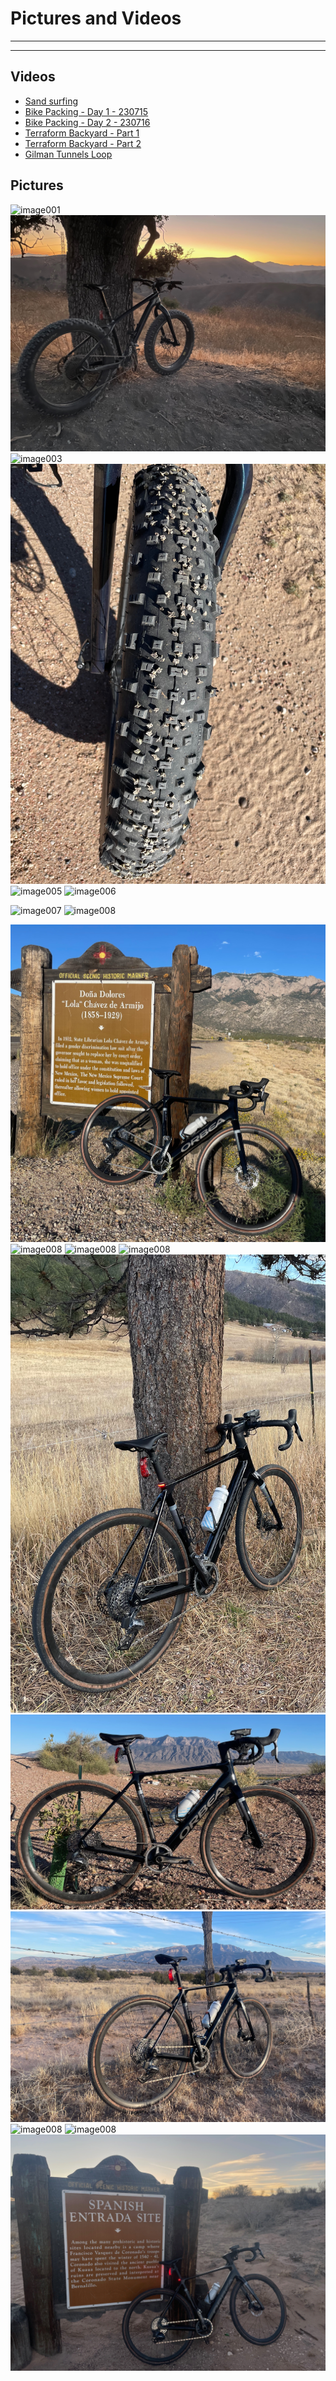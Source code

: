 # Pictures and Videos

<!--
UPDATE
-->

-----

-----

## Videos

- [Sand surfing](https://youtu.be/EdIwXk2kRc4?si=VF5rh4u7WfWpgzD2)
- [Bike Packing - Day 1 - 230715](https://youtu.be/FYII_S_Hcqs?si=aZFUwIEhWy9Qgy66)
- [Bike Packing - Day 2 - 230716](https://youtu.be/JpMxcMa8OM4?si=i4hicsAcyzzVSOhz)
- [Terraform Backyard - Part 1](https://youtu.be/bS7sgh5xDwM?si=FOjVlpPx_NH8jQVn)
- [Terraform Backyard - Part 2](https://youtu.be/sKPluSoEnXI?si=wgVdKXDEE7jrDnGF)
- [Gilman Tunnels Loop](https://youtu.be/BH3MiV6nWh4?si=JnFpp0Qz_sCIcu7g)

## Pictures

![image001](Images/Fat-01.jpeg)
![image002](Images/Fat-02.jpeg)
![image003](Images/Fat-03.jpeg)
![image004](Images/Fat-04.jpeg)
![image005](Images/Fat-05.jpeg)
![image006](Images/Fat-06.jpeg)

![image007](Images/Oiz-01.jpeg)
![image008](Images/Oiz-02.jpeg)

![image008](Images/gain-01.jpeg)
![image008](Images/gain-02.jpeg)
![image008](Images/gain-03.jpeg)
![image008](Images/gain-04.jpeg)
![image008](Images/gain-05.jpeg)
![image008](Images/gain-06.jpeg)
![image008](Images/gain-07.jpeg)
![image008](Images/gain-08.jpeg)
![image008](Images/gain-09.jpeg)
![image008](Images/gain-10.jpeg)